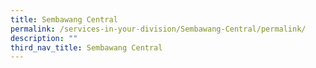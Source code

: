 ```yaml
---
title: Sembawang Central
permalink: /services-in-your-division/Sembawang-Central/permalink/
description: ""
third_nav_title: Sembawang Central
---
```

